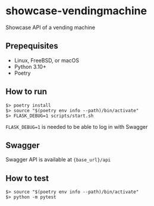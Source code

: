 # showcase-vendingmachine
Showcase API of a vending machine

## Prepequisites
* Linux, FreeBSD, or macOS
* Python 3.10+
* Poetry

## How to run
    $> poetry install
    $> source "$(poetry env info --path)/bin/activate"
    $> FLASK_DEBUG=1 scripts/start.sh

`FLASK_DEBUG=1` is needed to be able to log in with Swagger

## Swagger
Swagger API is available at `{base_url}/api`

## How to test
    $> source "$(poetry env info --path)/bin/activate"
    $> python -m pytest